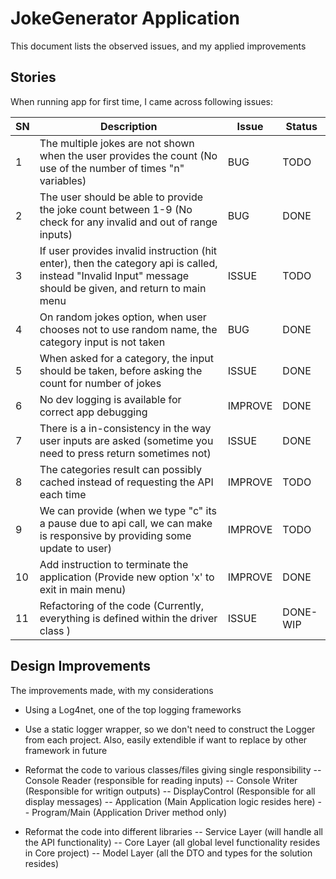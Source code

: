 # JokeGenerator Application

This document lists the observed issues, and my applied improvements

## Stories

When running app for first time, I came across following issues:

SN | Description | Issue | Status
---| ----------- | ------| ------
1  | The multiple jokes are not shown when the user provides the count (No use of the number of times "n" variables) | BUG | TODO
2  | The user should be able to provide the joke count between 1-9 (No check for any invalid and out of range inputs) | BUG | DONE
3  | If user provides invalid instruction (hit enter), then the category api is called, instead "Invalid Input" message should be given, and return to main menu | ISSUE | TODO
4  | On random jokes option, when user chooses not to use random name, the category input is not taken | BUG | DONE
5  | When asked for a category, the input should be taken, before asking the count for number of jokes | ISSUE | DONE
6  | No dev logging is available for correct app debugging | IMPROVE | DONE 
7  | There is a in-consistency in the way user inputs are asked (sometime you need to press return sometimes not) | ISSUE | DONE
8  | The categories result can possibly cached instead of requesting the API each time | IMPROVE | TODO
9  | We can provide (when we type "c" its a pause due to api call, we can make is responsive by providing some update to user) | IMPROVE | TODO
10 | Add instruction to terminate the application (Provide new option 'x' to exit in main menu) | IMPROVE | DONE
11 | Refactoring of the code (Currently, everything is defined within the driver class ) | ISSUE | DONE-WIP

## Design Improvements

The improvements made, with my considerations
- Using a Log4net, one of the top logging frameworks
- Use a static logger wrapper, so we don't need to construct the Logger from each project. Also, easily extendible if want to replace by other framework in future
- Reformat the code to various classes/files giving single responsibility
-- Console Reader (responsible for reading inputs)
-- Console Writer (Responsible for writign outputs)
-- DisplayControl (Responsible for all display messages)
-- Application (Main Application logic resides here)
-- Program/Main (Application Driver method only)

- Reformat the code into different libraries
-- Service Layer (will handle all the API functionality)
-- Core Layer (all global level functionality resides in Core project)
-- Model Layer (all the DTO and types for the solution resides)

